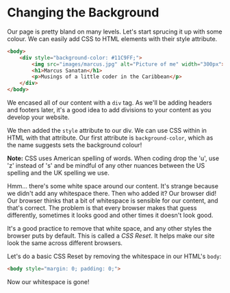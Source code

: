 # Changing the Background

Our page is pretty bland on many levels. Let's start sprucing it up with some colour. We can easily add CSS to HTML elements with their style attribute.

```html
<body>
    <div style="background-color: #11C9FF;">
        <img src="images/marcus.jpg" alt="Picture of me" width="300px">
        <h1>Marcus Sanatan</h1>
        <p>Musings of a little coder in the Caribbean</p>
    </div>
</body>
```

We encased all of our content with a `div` tag. As we'll be adding headers and footers later, it's a good idea to add divisions to your content as you develop your website.

We then added the `style` attribute to our div. We can use CSS within in HTML with that attribute. Our first attribute is `background-color`, which as the name suggests sets the background colour!

**Note:** CSS uses American spelling of words. When coding drop the 'u', use 'z' instead of 's' and be mindful of any other nuances between the US spelling and the UK spelling we use.

Hmm... there's some white space around our content. It's strange because we didn't add any whitespace there. Then who added it? Our browser did! Our browser thinks that a bit of whitespace is sensible for our content, and that's correct. The problem is that every browser makes that guess differently, sometimes it looks good and other times it doesn't look good.

It's a good practice to remove that white space, and any other styles the browser puts by default. This is called a *CSS Reset*. It helps make our site look the same across different browsers.

Let's do a basic CSS Reset by removing the whitespace in our HTML's `body`:

```html
<body style="margin: 0; padding: 0;">
```

Now our whitespace is gone!
